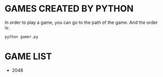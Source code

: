 # GAMES CREATED BY PYTHON

In order to play a game, you can go to the path of the game. And the order is:
```
python gamer.py
```

# GAME LIST

* 2048
